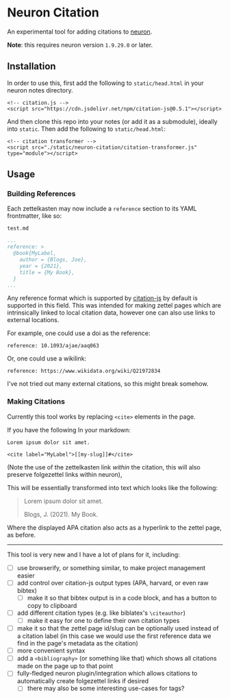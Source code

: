 # Neuron Citation

An experimental tool for adding citations to [neuron](https://github.com/srid/neuron).

**Note**: this requires neuron version `1.9.29.0` or later.

## Installation

In order to use this, first add the following to `static/head.html` in your neuron notes directory.

```
<!-- citation.js -->
<script src="https://cdn.jsdelivr.net/npm/citation-js@0.5.1"></script>
```

And then clone this repo into your notes (or add it as a submodule), ideally into `static`.
Then add the following to `static/head.html`:
```
<!-- citation transformer -->
<script src="./static/neuron-citation/citation-transformer.js" type="module"></script>
```

## Usage

### Building References

Each zettelkasten may now include a `reference` section to its YAML frontmatter, like so:

`test.md`
```yaml
...
reference: >
  @book{MyLabel,
    author = {Blogs, Joe},
    year = {2021},
    title = {My Book},
  }
...
```

Any reference format which is supported by [citation-js](https://citation.js.org) by default is supported in this field.
This was intended for making zettel pages which are intrinsically linked to local citation data, however one can also use links to external locations.

For example, one could use a doi as the reference:

```
reference: 10.1093/ajae/aaq063
```

Or, one could use a wikilink:
```
reference: https://www.wikidata.org/wiki/Q21972834
```

I've not tried out many external citations, so this might break somehow.

### Making Citations

Currently this tool works by replacing `<cite>` elements in the page.

If you have the following In your markdown:
```
Lorem ipsum dolor sit amet.

<cite label="MyLabel">[[my-slug]]#</cite>
```
(Note the use of the zettelkasten link _within_ the citation, this will also preserve folgezettel links within neuron),

This will be essentially transformed into text which looks like the following:

>Lorem ipsum dolor sit amet.
>
>Blogs, J. (2021). My Book.

Where the displayed APA citation also acts as a hyperlink to the zettel page, as before.

---

This tool is very new and I have a lot of plans for it, including:

- [ ] use browserify, or something similar, to make project management easier
- [ ] add control over citation-js output types (APA, harvard, or even raw bibtex)
  - [ ] make it so that bibtex output is in a code block, and has a button to copy to clipboard
- [ ] add different citation types (e.g. like biblatex's `\citeauthor`)
  - [ ] make it easy for one to define their own citation types
- [ ] make it so that the zettel page id/slug can be optionally used instead of a citation label (in this case we would use the first reference data we find in the page's metadata as the citation)
- [ ] more convenient syntax
- [ ] add a `<bibliography>` (or something like that) which shows all citations made on the page up to that point
- [ ] fully-fledged neuron plugin/integration which allows citations to automatically create folgezettel links if desired
  - [ ] there may also be some interesting use-cases for tags?

